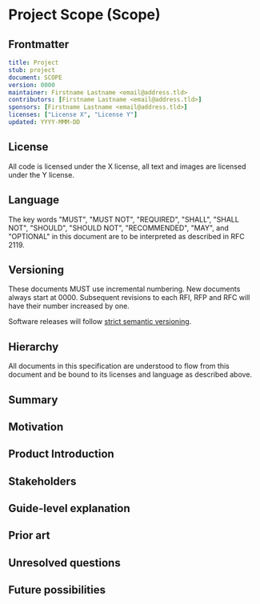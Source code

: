 # Project Scope (Scope)
[Scope]: #Scope

## Frontmatter
[frontmatter]: #frontmatter
```yaml
title: Project
stub: project
document: SCOPE
version: 0000
maintainer: Firstname Lastname <email@address.tld>
contributors: [Firstname Lastname <email@address.tld>]
sponsors: [Firstname Lastname <email@address.tld>]
licenses: ["License X", "License Y"]
updated: YYYY-MMM-DD
```

## License
[license]: #license
<!--
Please specify licenses here and in the frontmatter.
-->
All code is licensed under the X license, all text and images are licensed under the Y license.

## Language
[language]: #language
<!--
Do not change this section.
-->
The key words "MUST", "MUST NOT", "REQUIRED", "SHALL", "SHALL NOT", "SHOULD", "SHOULD NOT", "RECOMMENDED", "MAY", and "OPTIONAL" in this document are to be interpreted as described in RFC 2119.

## Versioning
[versioning]: #versioning
<!--
Do not change this section.
-->
These documents MUST use incremental numbering. New documents always start at 0000. Subsequent revisions to each RFI, RFP and RFC will have their number increased by one.

Software releases will follow [strict semantic versioning](https://semver.org/).

## Hierarchy
[hierarchy]: #hierarchy
<!--
Do not change this section.
-->
All documents in this specification are understood to flow from this document and be bound to its licenses and language as described above.

## Summary
[summary]: #summary
<!--
One paragraph explanation of the feature.
-->

## Motivation
[motivation]: #motivation
<!--
Why are we doing this? What use cases does it support? What is the expected outcome?
-->

## Product Introduction
[product]: #product
<!--
Talk about the business reasons for the product's existence, what it is for and who it serves.
-->

## Stakeholders
[stakeholders]: #stakeholders
<!--
- Who are the stakeholders?
- How has the community been involved?
-->

## Guide-level explanation
[guide-level-explanation]: #guide-level-explanation
<!--
Explain the proposal as if it was already included in the language and you were
teaching it to another programmer. That generally means:

- Introducing new named concepts.
- Explaining the feature largely in terms of examples.
- Explaining how programmers should *think* about the feature, and how it should impact the
 way they use this software. It should explain the impact as concretely as possible.
- If applicable, provide sample error messages, deprecation warnings, or migration guidance.
- If applicable, describe the differences between teaching this to existing programmers
and new programmers.
-->

## Prior art
[prior-art]: #prior-art
<!--
Discuss prior art, both the good and the bad, in relation to this proposal.
A few examples of what this can include are:

- For language, library, tooling, and compiler proposals: Does this feature
exist in other similar projects and what experience have their community had?
- For community proposals: Is this done by some other community and what were their
experiences with it?
- For other teams: What lessons can we learn from what other communities have done here?
- Papers: Are there any published papers or great posts that discuss this? If you
have some relevant papers to refer to, this can serve as a more detailed theoretical background.

If there is no prior art, that is fine - your ideas are interesting to us whether
they are brand new or if it is an adaptation from other projects.
-->

## Unresolved questions
[unresolved-questions]: #unresolved-questions

<!--
- What parts of the design do you expect to resolve through the spec process
before this gets merged?
- What parts of the design do you expect to resolve through the implementation
of this product?
- What related issues do you consider out of scope for this prodect that could
be addressed in the future independently of the solution that comes out it?
-->

## Future possibilities
[future-possibilities]: #future-possibilities
<!--
Think about what the natural extension and evolution of your proposal would
be and how it would affect the language and project as a whole in a holistic
way. Try to use this section as a tool to more fully consider all possible
interactions with the project in your proposal.

Also consider how the this all fits into the roadmap for the project
and of the relevant sub-team.

If you have tried and cannot think of any future possibilities,
you may simply state that you cannot think of anything.
-->
